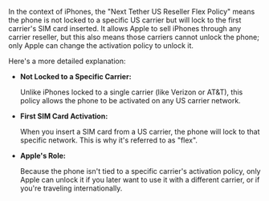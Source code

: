 
In the context of iPhones, the "Next Tether US Reseller Flex Policy" means  the phone is not locked to a specific US carrier but will lock to the first carrier's SIM card inserted. It allows Apple to sell iPhones through any carrier reseller, but this also means those carriers cannot unlock the phone; only Apple can change the activation policy to unlock it.

Here's a more detailed explanation:

-   **Not Locked to a Specific Carrier:**
    
    Unlike iPhones locked to a single carrier (like Verizon or AT&T), this policy allows the phone to be activated on any US carrier network.
    
-   **First SIM Card Activation:**
    
    When you insert a SIM card from a US carrier, the phone will lock to that specific network. This is why it's referred to as "flex".
    
-   **Apple's Role:**
    
    Because the phone isn't tied to a specific carrier's activation policy, only Apple can unlock it if you later want to use it with a different carrier, or if you're traveling internationally.
